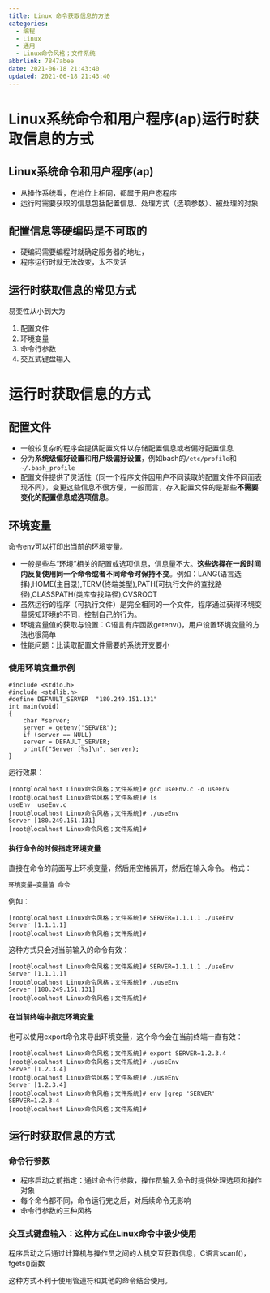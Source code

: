 ```yaml
---
title: Linux 命令获取信息的方法
categories:
  - 编程
  - Linux
  - 通用
  - Linux命令风格；文件系统
abbrlink: 7847abee
date: 2021-06-18 21:43:40
updated: 2021-06-18 21:43:40
---
```

# Linux系统命令和用户程序(ap)运行时获取信息的方式
## Linux系统命令和用户程序(ap)
- 从操作系统看，在地位上相同，都属于用户态程序
- 运行时需要获取的信息包括配置信息、处理方式（选项参数）、被处理的对象

## 配置信息等硬编码是不可取的
- 硬编码需要编程时就确定服务器的地址，
- 程序运行时就无法改变，太不灵活

## 运行时获取信息的常见方式
易变性从小到大为
1. 配置文件
2. 环境变量
3. 命令行参数
4. 交互式键盘输入

# 运行时获取信息的方式
## 配置文件
- 一般较复杂的程序会提供配置文件以存储配置信息或者偏好配置信息
- 分为**系统级偏好设置**和**用户级偏好设置**，例如bash的`/etc/profile`和`~/.bash_profile`
- 配置文件提供了灵活性（同一个程序文件因用户不同读取的配置文件不同而表现不同），变更这些信息不很方便，一般而言，存入配置文件的是那些**不需要变化的配置信息或选项信息**。

## 环境变量
命令env可以打印出当前的环境变量。
- 一般是些与“环境”相关的配置或选项信息，信息量不大。**这些选择在一段时间内反复使用同一个命令或者不同命令时保持不变**。例如：LANG(语言选择),HOME(主目录),TERM(终端类型),PATH(可执行文件的查找路径),CLASSPATH(类库查找路径),CVSROOT
- 虽然运行的程序（可执行文件）是完全相同的一个文件，程序通过获得环境变量感知环境的不同，控制自己的行为。
- 环境变量值的获取与设置：C语言有库函数getenv()，用户设置环境变量的方法也很简单
- 性能问题：比读取配置文件需要的系统开支要小

### 使用环境变量示例
```
#include <stdio.h>
#include <stdlib.h>
#define DEFAULT_SERVER  "180.249.151.131"
int main(void)
{
    char *server;
    server = getenv("SERVER");
    if (server == NULL)
    server = DEFAULT_SERVER;
    printf("Server [%s]\n", server);
}
```
运行效果：
```
[root@localhost Linux命令风格；文件系统]# gcc useEnv.c -o useEnv
[root@localhost Linux命令风格；文件系统]# ls
useEnv  useEnv.c
[root@localhost Linux命令风格；文件系统]# ./useEnv 
Server [180.249.151.131]
[root@localhost Linux命令风格；文件系统]#
```
#### 执行命令的时候指定环境变量
直接在命令的前面写上环境变量，然后用空格隔开，然后在输入命令。
格式：
```
环境变量=变量值 命令
```
例如：
```
[root@localhost Linux命令风格；文件系统]# SERVER=1.1.1.1 ./useEnv
Server [1.1.1.1]
[root@localhost Linux命令风格；文件系统]# 
```
这种方式只会对当前输入的命令有效：
```
[root@localhost Linux命令风格；文件系统]# SERVER=1.1.1.1 ./useEnv
Server [1.1.1.1]
[root@localhost Linux命令风格；文件系统]# ./useEnv 
Server [180.249.151.131]
[root@localhost Linux命令风格；文件系统]# 
```
#### 在当前终端中指定环境变量
也可以使用export命令来导出环境变量，这个命令会在当前终端一直有效：
```
[root@localhost Linux命令风格；文件系统]# export SERVER=1.2.3.4
[root@localhost Linux命令风格；文件系统]# ./useEnv 
Server [1.2.3.4]
[root@localhost Linux命令风格；文件系统]# ./useEnv 
Server [1.2.3.4]
[root@localhost Linux命令风格；文件系统]# env |grep 'SERVER'
SERVER=1.2.3.4
[root@localhost Linux命令风格；文件系统]# 
```

## 运行时获取信息的方式
### 命令行参数
- 程序启动之前指定：通过命令行参数，操作员输入命令时提供处理选项和操作对象
- 每个命令都不同，命令运行完之后，对后续命令无影响
- 命令行参数的三种风格
### 交互式键盘输入：这种方式在Linux命令中极少使用
程序启动之后通过计算机与操作员之间的人机交互获取信息，C语言scanf()，fgets()函数

这种方式不利于使用管道符和其他的命令结合使用。